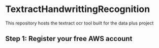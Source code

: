 # TextractHandwrittingRecognition
This repository hosts the textract ocr tool built for the data plus project
## Step 1: Register your free AWS account
